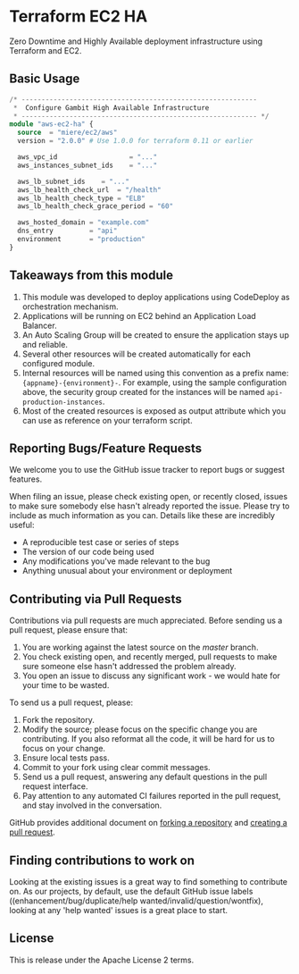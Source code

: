 # Terraform EC2 HA
Zero Downtime and Highly Available deployment infrastructure using Terraform and EC2.

## Basic Usage
```terraform
/* -----------------------------------------------------------
 *  Configure Gambit High Available Infrastructure
 * ----------------------------------------------------------- */
module "aws-ec2-ha" {
  source  = "miere/ec2/aws"
  version = "2.0.0" # Use 1.0.0 for terraform 0.11 or earlier

  aws_vpc_id                  = "..."
  aws_instances_subnet_ids    = "..."

  aws_lb_subnet_ids    = "..."
  aws_lb_health_check_url  = "/health"
  aws_lb_health_check_type = "ELB"
  aws_lb_health_check_grace_period = "60"

  aws_hosted_domain = "example.com"
  dns_entry         = "api"
  environment       = "production"
}
```

## Takeaways from this module
1. This module was developed to deploy applications using CodeDeploy as orchestration mechanism.
1. Applications will be running on EC2 behind an Application Load Balancer.
1. An Auto Scaling Group will be created to ensure the application stays up and reliable.
1. Several other resources will be created automatically for each configured module.
1. Internal resources will be named using this convention as a prefix name: `{appname}-{environment}-`. For example, using the sample configuration above, the security group created for the instances will be named `api-production-instances`.
1. Most of the created resources is exposed as output attribute which you can use as reference on your terraform script.

## Reporting Bugs/Feature Requests
We welcome you to use the GitHub issue tracker to report bugs or suggest features.

When filing an issue, please check existing open, or recently closed, issues to make sure somebody else hasn't already
reported the issue. Please try to include as much information as you can. Details like these are incredibly useful:

* A reproducible test case or series of steps
* The version of our code being used
* Any modifications you've made relevant to the bug
* Anything unusual about your environment or deployment


## Contributing via Pull Requests
Contributions via pull requests are much appreciated. Before sending us a pull request, please ensure that:

1. You are working against the latest source on the *master* branch.
2. You check existing open, and recently merged, pull requests to make sure someone else hasn't addressed the problem already.
3. You open an issue to discuss any significant work - we would hate for your time to be wasted.

To send us a pull request, please:

1. Fork the repository.
2. Modify the source; please focus on the specific change you are contributing. If you also reformat all the code, it will be hard for us to focus on your change.
3. Ensure local tests pass.
4. Commit to your fork using clear commit messages.
5. Send us a pull request, answering any default questions in the pull request interface.
6. Pay attention to any automated CI failures reported in the pull request, and stay involved in the conversation.

GitHub provides additional document on [forking a repository](https://help.github.com/articles/fork-a-repo/) and
[creating a pull request](https://help.github.com/articles/creating-a-pull-request/).


## Finding contributions to work on
Looking at the existing issues is a great way to find something to contribute on. As our projects, by default, use the default GitHub issue labels ((enhancement/bug/duplicate/help wanted/invalid/question/wontfix), looking at any 'help wanted' issues is a great place to start.

## License
This is release under the Apache License 2 terms.
